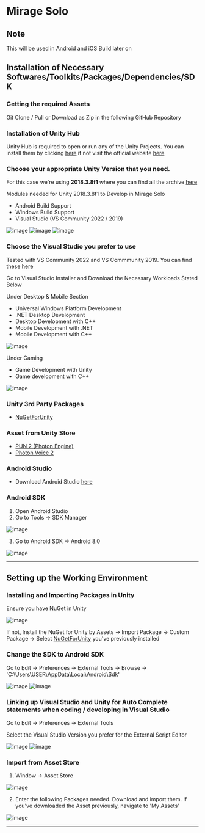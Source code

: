 # Mirage Solo

## Note
This will be used in Android and iOS Build later on

## Installation of Necessary Softwares/Toolkits/Packages/Dependencies/SDK

### Getting the required Assets
Git Clone / Pull or Download as Zip in the following GitHub Repository

### Installation of Unity Hub
Unity Hub is required to open or run any of the Unity Projects. You can install them by clicking [here](https://public-cdn.cloud.unity3d.com/hub/prod/UnityHubSetup.exe) if not visit the official website [here](https://unity3d.com/get-unity/download)

### Choose your appropriate Unity Version that you need.
For this case we're using **2018.3.8f1** where you can find all the archive [here](https://unity3d.com/get-unity/download/archive)

Modules needed for Unity 2018.3.8f1 to Develop in Mirage Solo
- Android Build Support
- Windows Build Support
- Visual Studio (VS Community 2022 / 2019)

![image](https://user-images.githubusercontent.com/25051402/202063367-e9673c44-4de1-471e-9ff7-cbba742d6bef.png)
![image](https://user-images.githubusercontent.com/25051402/202063434-b4a84e67-eb67-49ed-9a7d-622c8588ba40.png)
![image](https://user-images.githubusercontent.com/25051402/202069544-22c610ac-2369-4651-b479-d9d7d111796b.png)

### Choose the Visual Studio you prefer to use
Tested with VS Community 2022 and VS Commmunity 2019. You can find these [here](https://visualstudio.microsoft.com/downloads/)

Go to Visual Studio Installer and Download the Necessary Workloads Stated Below

Under Desktop & Mobile Section
- Universal Windows Platform Development
- .NET Desktop Development
- Desktop Development with C++
- Mobile Development with .NET
- Mobile Development with C++

![image](https://user-images.githubusercontent.com/25051402/202063696-1e03853e-4275-48f5-8891-a2561c65bc2d.png)

Under Gaming
- Game Development with Unity
- Game development with C++ 

![image](https://user-images.githubusercontent.com/25051402/202063749-59494884-a446-42b5-8170-cb7988ff7e2b.png)

### Unity 3rd Party Packages

- [NuGetForUnity](https://github.com/GlitchEnzo/NuGetForUnity/releases/download/v3.0.5/NugetForUnity.3.0.5.unitypackage) 

### Asset from Unity Store
- [PUN 2 (Photon Engine)](https://assetstore.unity.com/packages/tools/network/pun-2-free-119922)
- [Photon Voice 2](https://assetstore.unity.com/packages/tools/audio/photon-voice-2-130518)

### Android Studio
- Download Android Studio [here](https://developer.android.com/studio)

### Android SDK
1) Open Android Studio
2) Go to Tools -> SDK Manager

![image](https://user-images.githubusercontent.com/25051402/202071467-ac9666d3-f83b-4d68-9cb2-96ae5f0dd9c3.png)

3) Go to Android SDK -> Android 8.0 

![image](https://user-images.githubusercontent.com/25051402/202072451-e5a9d2d3-a310-4e81-9f89-46f654fcad8d.png)

---

## Setting up the Working Environment

### Installing and Importing Packages in Unity

Ensure you have NuGet in Unity

![image](https://user-images.githubusercontent.com/25051402/202064903-980925b6-b459-4c00-a37f-1c8e395cf603.png)

If not, 
Install the NuGet for Unity by Assets -> Import Package -> Custom Package -> Select [NuGetForUnity](https://github.com/GlitchEnzo/NuGetForUnity/releases/download/v3.0.5/NugetForUnity.3.0.5.unitypackage) you've previously installed 

### Change the SDK to Android SDK

Go to Edit -> Preferences -> External Tools -> Browse -> 'C:\Users\USER\AppData\Local\Android\Sdk'

![image](https://user-images.githubusercontent.com/25051402/202065020-bc542fd6-beb6-46d1-b527-f5d01c40fa38.png)
![image](https://user-images.githubusercontent.com/25051402/202079818-b1c320a2-0913-4121-8cc2-700a18a8f0c0.png)

### Linking up Visual Studio and Unity for Auto Complete statements when coding / developing in Visual Studio

Go to Edit -> Preferences -> External Tools

Select the Visual Studio Version you prefer for the External Script Editor 

![image](https://user-images.githubusercontent.com/25051402/202065020-bc542fd6-beb6-46d1-b527-f5d01c40fa38.png)
![image](https://user-images.githubusercontent.com/25051402/202065233-5ecd4049-52c7-4e90-bf36-0f9feb9c22ab.png)

### Import from Asset Store

1) Window -> Asset Store

![image](https://user-images.githubusercontent.com/25051402/202076296-d64e731a-6127-451b-9b89-9f729c283e1e.png)

2) Enter the following Packages needed. Download and import them. If you've downloaded the Asset previously, navigate to 'My Assets'

![image](https://user-images.githubusercontent.com/25051402/202076680-62570f29-a805-42df-93cb-89b3dc7e58d7.png)

---
